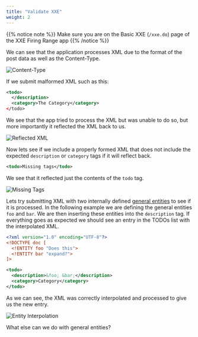 ```yaml
---
title: "Validate XXE"
weight: 2
---
```


{{% notice note %}}
Make sure you are on the Basic XXE (`/xxe.do`) page of the XXE Firing Range app
{{% /notice %}}

We can see that the application processes XML due to the format of the post data as well as the Content-Type.

![Content-Type](/static/img/content_type.png?classes=border)

If we submit malformed XML such as this:

```xml
<todo>
  </description>
  <category>The Category</category>
</todo>
```

We see that the app tried to process the XML but was unable to do so, but more importantly it reflected the XML back to us.

![Reflected XML](/static/img/malformed_xml.png)

Now lets see if we include a properly formed XML that does not include the expected `description` or `category` tags if it will reflect back.

```xml
<todo>Missing tags</todo>
```

We see that it reflected just the contents of the `todo` tag.

![Missing Tags](/static/img/missing_tags.png)

Lets try submitting XML with two internally defined [general entities](/info/entities/#general-entities) to see if it is processed. In the following example we are defining the general entities `foo` and `bar`. We are then inserting these entities into the `description` tag. If everything goes as expected we should see an entry in the TODOs list with the interpolated XML.

```xml
<?xml version="1.0" encoding="UTF-8"?>
<!DOCTYPE doc [
  <!ENTITY foo "Does this">
  <!ENTITY bar "expand?">
]>

<todo>
  <description>&foo; &bar;</description>
  <category>Category</category>
</todo>
```

As we can see, the XML was correctly interpolated and processed to give us the new entry.

![Entity Interpolation](/static/img/xxe_entity_interpolation.png)

What else can we do with general entities?

